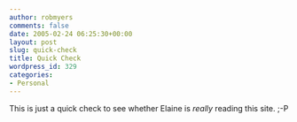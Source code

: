 ```yaml
---
author: robmyers
comments: false
date: 2005-02-24 06:25:30+00:00
layout: post
slug: quick-check
title: Quick Check
wordpress_id: 329
categories:
- Personal
---
```


This is just a quick check to see whether Elaine is *really* reading this site. ;-P

  


